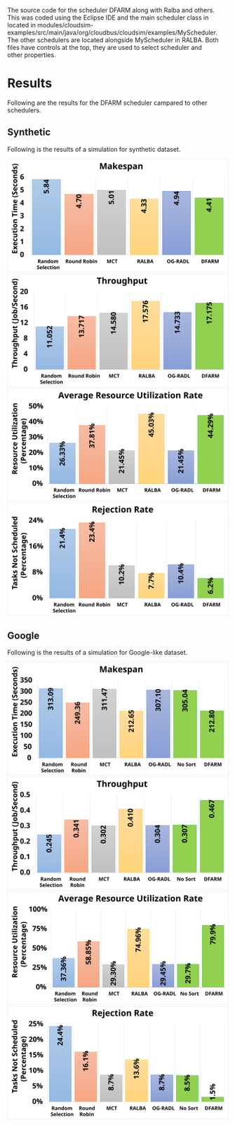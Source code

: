 The source code for the scheduler DFARM along with Ralba and others. This was coded using the Eclipse IDE and the main scheduler class in located in modules/cloudsim-examples/src/main/java/org/cloudbus/cloudsim/examples/MyScheduler. The other schedulers are located alongside MyScheduler in RALBA. Both files have controls at the top, they are used to select scheduler and other properties.

# Results

Following are the results for the DFARM scheduler campared to other schedulers.

## Synthetic

Following is the results of a simulation for synthetic dataset.

![Synthetic dataset Makespan](images/synthetic/Makespan.svg)
![Synthetic dataset Throughput](images/synthetic/Throughput.svg)
![Synthetic dataset ARUR](images/synthetic/ARUR.svg)
![Synthetic dataset Rejection Rate](images/synthetic/Rejection.svg)

## Google

Following is the results of a simulation for Google-like dataset.

![Google dataset Makespan](images/google/Makespan.svg)
![Google dataset Throughput](images/google/Throughput.svg)
![Google dataset ARUR](images/google/ARUR.svg)
![Google dataset Rejection Rate](images/google/Rejection.svg)
